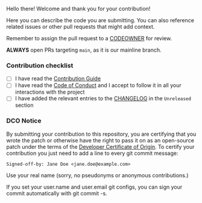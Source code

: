 Hello there! Welcome and thank you for your contribution!

Here you can describe the code you are submitting. You can also reference related issues or other
pull requests that might add context.

Remember to assign the pull request to a [CODEOWNER](../CODEOWNERS) for review.

**ALWAYS** open PRs targeting `main`, as it is our mainline branch.

### Contribution checklist

- [ ] I have read the [Contribution Guide](../CONTRIBUTING.md)
- [ ] I have read the [Code of Conduct](https://github.com/projectkaravel/community/blob/main/CODE_OF_CONDUCT.md) and I accept to follow it in all your interactions with the project
- [ ] I have added the relevant entries to the [CHANGELOG](../CHANGELOG.md) in the `Unreleased` section

### DCO Notice

By submitting your contribution to this repository, you are certifying that you wrote the patch or otherwise have the right 
to pass it on as an open-source patch under the terms of the [Developer Certificate of Origin](https://developercertificate.org).
To certify your contribution you just need to add a line to every git commit message:

`Signed-off-by: Jane Doe <jane.doe@example.com>`

Use your real name (sorry, no pseudonyms or anonymous contributions.)

If you set your user.name and user.email git configs, you can sign your commit automatically with git commit -s.
